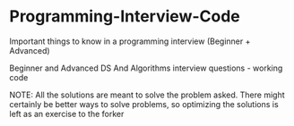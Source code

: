 # Programming-Interview-Code
Important things to know in a programming interview (Beginner + Advanced)

Beginner and Advanced DS And Algorithms interview questions - working code

NOTE: All the solutions are meant to solve the problem asked. There might certainly be better ways to solve problems, so optimizing the solutions 
is left as an exercise to the forker
